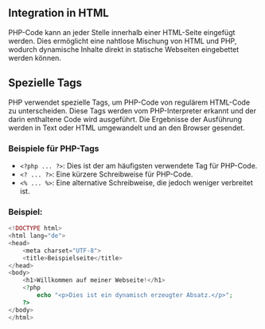 ## Integration in HTML

PHP-Code kann an jeder Stelle innerhalb einer HTML-Seite eingefügt werden. Dies ermöglicht eine nahtlose Mischung von HTML und PHP, wodurch dynamische Inhalte direkt in statische Webseiten eingebettet werden können.

## Spezielle Tags

PHP verwendet spezielle Tags, um PHP-Code von regulärem HTML-Code zu unterscheiden. Diese Tags werden vom PHP-Interpreter erkannt und der darin enthaltene Code wird ausgeführt. Die Ergebnisse der Ausführung werden in Text oder HTML umgewandelt und an den Browser gesendet.

### Beispiele für PHP-Tags

- `<?php ... ?>`: Dies ist der am häufigsten verwendete Tag für PHP-Code.
- `<? ... ?>`: Eine kürzere Schreibweise für PHP-Code.
- `<% ... %>`: Eine alternative Schreibweise, die jedoch weniger verbreitet ist.

### Beispiel:

```php
<!DOCTYPE html>
<html lang="de">
<head>
    <meta charset="UTF-8">
    <title>Beispielseite</title>
</head>
<body>
    <h1>Willkommen auf meiner Webseite!</h1>
    <?php
        echo "<p>Dies ist ein dynamisch erzeugter Absatz.</p>";
    ?>
</body>
</html>
```
